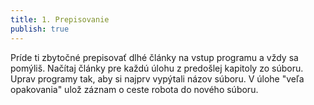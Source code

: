 ```yaml
---
title: 1. Prepisovanie
publish: true
---
```


Príde ti zbytočné prepisovať dlhé články na vstup programu a vždy sa pomýliš. Načítaj články pre každú úlohu z predošlej kapitoly zo súboru. Uprav programy tak, aby si najprv vypýtali názov súboru. V úlohe "veľa opakovania" ulož záznam o ceste robota do nového súboru.

